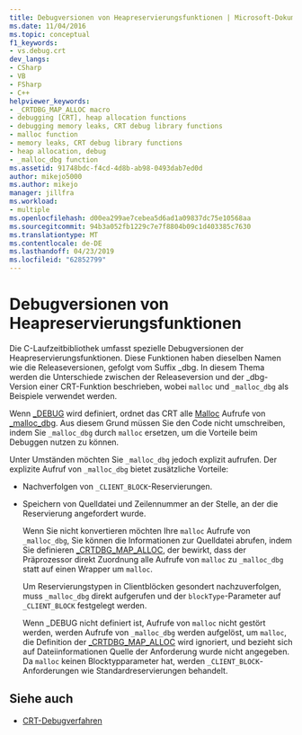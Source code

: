 ```yaml
---
title: Debugversionen von Heapreservierungsfunktionen | Microsoft-Dokumentation
ms.date: 11/04/2016
ms.topic: conceptual
f1_keywords:
- vs.debug.crt
dev_langs:
- CSharp
- VB
- FSharp
- C++
helpviewer_keywords:
- _CRTDBG_MAP_ALLOC macro
- debugging [CRT], heap allocation functions
- debugging memory leaks, CRT debug library functions
- malloc function
- memory leaks, CRT debug library functions
- heap allocation, debug
- _malloc_dbg function
ms.assetid: 91748bdc-f4cd-4d8b-ab98-0493dab7ed0d
author: mikejo5000
ms.author: mikejo
manager: jillfra
ms.workload:
- multiple
ms.openlocfilehash: d00ea299ae7cebea5d6ad1a09837dc75e10568aa
ms.sourcegitcommit: 94b3a052fb1229c7e7f8804b09c1d403385c7630
ms.translationtype: MT
ms.contentlocale: de-DE
ms.lasthandoff: 04/23/2019
ms.locfileid: "62852799"
---
```

# <a name="debug-versions-of-heap-allocation-functions"></a>Debugversionen von Heapreservierungsfunktionen
Die C-Laufzeitbibliothek umfasst spezielle Debugversionen der Heapreservierungsfunktionen. Diese Funktionen haben dieselben Namen wie die Releaseversionen, gefolgt vom Suffix _dbg. In diesem Thema werden die Unterschiede zwischen der Releaseversion und der _dbg-Version einer CRT-Funktion beschrieben, wobei `malloc` und `_malloc_dbg` als Beispiele verwendet werden.

 Wenn [_DEBUG](/cpp/c-runtime-library/debug) wird definiert, ordnet das CRT alle [Malloc](/cpp/c-runtime-library/reference/malloc) Aufrufe von [_malloc_dbg](/cpp/c-runtime-library/reference/malloc-dbg). Aus diesem Grund müssen Sie den Code nicht umschreiben, indem Sie `_malloc_dbg` durch `malloc` ersetzen, um die Vorteile beim Debuggen nutzen zu können.

 Unter Umständen möchten Sie `_malloc_dbg` jedoch explizit aufrufen. Der explizite Aufruf von `_malloc_dbg` bietet zusätzliche Vorteile:

- Nachverfolgen von `_CLIENT_BLOCK`-Reservierungen.

- Speichern von Quelldatei und Zeilennummer an der Stelle, an der die Reservierung angefordert wurde.

  Wenn Sie nicht konvertieren möchten Ihre `malloc` Aufrufe von `_malloc_dbg`, Sie können die Informationen zur Quelldatei abrufen, indem Sie definieren [_CRTDBG_MAP_ALLOC](/cpp/c-runtime-library/crtdbg-map-alloc), der bewirkt, dass der Präprozessor direkt Zuordnung alle Aufrufe von `malloc` zu `_malloc_dbg` statt auf einen Wrapper um `malloc`.

  Um Reservierungstypen in Clientblöcken gesondert nachzuverfolgen, muss `_malloc_dbg` direkt aufgerufen und der `blockType`-Parameter auf `_CLIENT_BLOCK` festgelegt werden.

  Wenn _DEBUG nicht definiert ist, Aufrufe von `malloc` nicht gestört werden, werden Aufrufe von `_malloc_dbg` werden aufgelöst, um `malloc`, die Definition der [_CRTDBG_MAP_ALLOC](/cpp/c-runtime-library/crtdbg-map-alloc) wird ignoriert, und bezieht sich auf Dateiinformationen Quelle der Anforderung wurde nicht angegeben. Da `malloc` keinen Blocktypparameter hat, werden `_CLIENT_BLOCK`-Anforderungen wie Standardreservierungen behandelt.

## <a name="see-also"></a>Siehe auch

- [CRT-Debugverfahren](../debugger/crt-debugging-techniques.md)